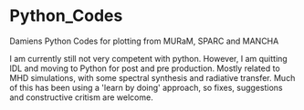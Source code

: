 # Python_Codes
Damiens Python Codes for plotting from MURaM, SPARC and MANCHA

I am currently still not very competent with python. However, I am quitting IDL and moving to Python for post and pre production. Mostly related to MHD simulations, with some spectral synthesis and radiative transfer. Much of this has been using a 'learn by doing' approach, so fixes, suggestions and constructive critism are welcome.
